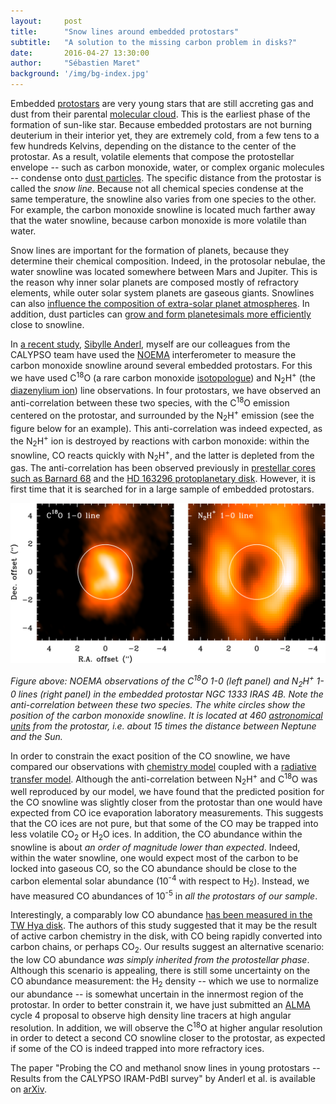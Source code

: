 ```yaml
---
layout:     post
title:      "Snow lines around embedded protostars" 
subtitle:   "A solution to the missing carbon problem in disks?"
date:       2016-04-27 13:30:00
author:     "Sébastien Maret"
background: '/img/bg-index.jpg'
---
```


Embedded [protostars](https://en.wikipedia.org/wiki/Protostar) are very young stars that are still accreting gas and dust from their parental [molecular cloud](https://en.wikipedia.org/wiki/Molecular_cloud). This is the earliest phase of the formation of sun-like star. Because embedded protostars are not burning deuterium in their interior yet, they are extremely cold, from a few tens to a few hundreds Kelvins, depending on the distance to the center of the protostar. As a result, volatile elements that compose the protostellar envelope -- such as carbon monoxide, water, or complex organic molecules -- condense onto [dust particles](https://en.wikipedia.org/wiki/Cosmic_dust). The specific distance from the protostar is called the *snow line*. Because not all chemical species condense at the same temperature, the snowline also varies from one species to the other. For example, the carbon monoxide snowline is located much farther away that the water snowline, because carbon monoxide is more volatile than water.

Snow lines are important for the formation of planets, because they determine their chemical composition. Indeed, in the protosolar nebulae, the water snowline was located somewhere between Mars and Jupiter. This is the reason why inner solar planets are composed mostly of refractory elements, while outer solar system planets are gaseous giants. Snowlines can also [influence the composition of extra-solar planet atmospheres](http://doi.org/10.1088/2041-8205/743/1/L16). In addition,  dust particles can [grow and form planetesimals more efficiently](http://dx.doi.org/10.1051/0004-6361/201220536) close to snowline.

In [a recent study](http://arxiv.org/abs/1604.05121), [Sibylle Anderl](http://sibylleanderl.net), myself are our colleagues from the CALYPSO team have used the [NOEMA](http://iram-institute.org/EN/noema-project.php) interferometer to measure the carbon monoxide snowline around several embedded protostars. For this we have used C<sup>18</sup>O (a rare carbon monoxide [isotopologue](http://en.wikipedia.org/wiki/Isotopologue)) and N<sub>2</sub>H<sup>+</sup> (the [diazenylium ion](http://en.wikipedia.org/wiki/Diazenylium)) line observations. In four protostars, we have observed an anti-correlation between these two species, with the C<sup>18</sup>O emission centered on the protostar, and surrounded by the N<sub>2</sub>H<sup>+</sup> emission (see the figure below for an example). This anti-correlation was indeed expected, as the N<sub>2</sub>H<sup>+</sup> ion is destroyed by reactions with carbon monoxide: within the snowline, CO reacts quickly with N<sub>2</sub>H<sup>+</sup>, and the latter is depleted from the gas. The anti-correlation has been observed previously in [prestellar cores such as Barnard 68](http://www.nature.com/nature/journal/v442/n7101/abs/nature04919.html) and the [HD 163296 protoplanetary disk](http://doi.org/10.1088/0004-637X/813/2/128). However, it is first time that it is searched for in a large sample of embedded protostars.

![CO snowline in NGC 1333 IRAS 4B](/img/posts/snowline.svg)

*Figure above: NOEMA observations of the C<sup>18</sup>O 1-0 (left panel) and N<sub>2</sub>H<sup>+</sup> 1-0 lines (right panel) in the embedded protostar NGC 1333 IRAS 4B. Note the anti-correlation between these two species. The white circles show the position of the carbon monoxide snowline. It is located at 460 [astronomical units](https://en.wikipedia.org/wiki/Astronomical_unit) from the protostar, i.e. about 15 times the distance between Neptune and the Sun.*

In order to constrain the exact position of the CO snowline, we have compared our observations with [chemistry model](http://github.com/smaret/astrochem) coupled with a [radiative transfer model](http://personal.sron.nl/~vdtak/ratran/frames.html). Although the anti-correlation between N<sub>2</sub>H<sup>+</sup> and C<sup>18</sup>O was well reproduced by our model, we have found that the predicted position for the CO snowline was slightly closer from the protostar than one would have expected from CO ice evaporation laboratory measurements. This suggests that the CO ices are not pure, but that some of the CO may be trapped into less volatile CO<sub>2</sub> or H<sub>2</sub>O ices. In addition, the CO abundance within the snowline is about *an order of magnitude lower than expected*. Indeed, within the water snowline, one would expect most of the carbon to be locked into gaseous CO, so the CO abundance should be close to the carbon elemental solar abundance (10<sup>-4</sup> with respect to H<sub>2</sub>). Instead, we have measured CO abundances of 10<sup>-5</sup> in *all the protostars of our sample*.

Interestingly, a comparably low CO abundance [has been measured in the TW Hya disk](http://doi.org/10.1088/2041-8205/776/2/L38). The authors of this study suggested that it may be the result of active carbon chemistry in the disk, with CO being rapidly converted into carbon chains, or perhaps CO<sub>2</sub>. Our results suggest an alternative scenario: the low CO abundance *was simply inherited from the protostellar phase*. Although this scenario is appealing, there is still some uncertainty on the CO abundance measurement: the H<sub>2</sub> density -- which we use to normalize our abundance -- is somewhat uncertain in the innermost region of the protostar. In order to better constrain it, we have just submitted an [ALMA](http://www.almaobservatory.org) cycle 4 proposal to observe high density line tracers at high angular resolution. In addition, we will observe the C<sup>18</sup>O at higher angular resolution in order to detect a second CO snowline closer to the protostar, as expected if some of the CO is indeed trapped into more refractory ices.

The paper "Probing the CO and methanol snow lines in young protostars -- Results from the CALYPSO IRAM-PdBI survey" by Anderl et al. is available on [arXiv](http://arxiv.org/abs/1604.05121).

